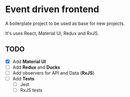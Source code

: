 # Event driven frontend

A boilerplate project to be used as base for new projects.

It's uses React, Material UI, Redux and RxJS.

## TODO

- [x] Add **Material UI**
- [ ] Add **Redux** and **Ducks**
- [ ] Add observers for API and Data (**RxJS**)
- [ ] Add **Tests**
  - [ ] Jest
  - [ ] RxJS tests